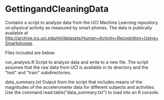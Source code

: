 # GettingandCleaningData

Contains a script to analyze data from the UCI Machine Learning repository on physical activity as measured by smart phones. The data is publically available at http://archive.ics.uci.edu/ml/datasets/Human+Activity+Recognition+Using+Smartphones. 

Files included are below:

run_analysis.R
Script to analyze data and write to a new file. The script assumes that the raw data from UCI is available in its directory and the "test" and "train" subdirectories.

data_summary.txt
Output from the script that includes means of the magnitudes of the accelerometer data for different subjects and activities. Use the command read.table("data_summary.txt") to load into an R console.
